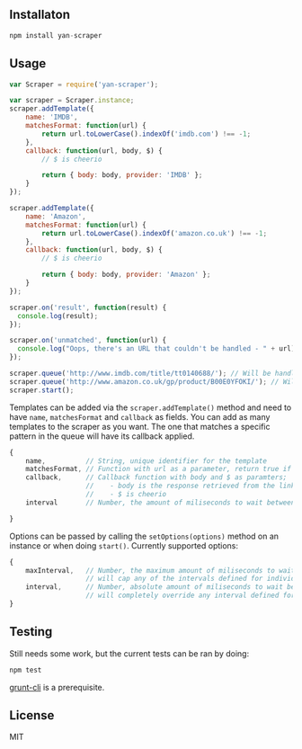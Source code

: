 Installaton
---

```javascript
npm install yan-scraper
```

Usage
---

```javascript
var Scraper = require('yan-scraper');

var scraper = Scraper.instance;
scraper.addTemplate({
    name: 'IMDB',
    matchesFormat: function(url) {
        return url.toLowerCase().indexOf('imdb.com') !== -1;
    },
    callback: function(url, body, $) {
        // $ is cheerio

        return { body: body, provider: 'IMDB' };
    }
});

scraper.addTemplate({
    name: 'Amazon',
    matchesFormat: function(url) {
        return url.toLowerCase().indexOf('amazon.co.uk') !== -1;
    },
    callback: function(url, body, $) {
        // $ is cheerio

        return { body: body, provider: 'Amazon' };
    }
});

scraper.on('result', function(result) {
  console.log(result);
});

scraper.on('unmatched', function(url) {
  console.log("Oops, there's an URL that couldn't be handled - " + url);
});

scraper.queue('http://www.imdb.com/title/tt0140688/'); // Will be handled by the IMDB template
scraper.queue('http://www.amazon.co.uk/gp/product/B00E0YFOKI/'); // Will be handled by the Amazon template
scraper.start();
```

Templates can be added via the `scraper.addTemplate()` method and need to have `name`, `matchesFormat` and `callback` as fields. You can add as many templates to the scraper as you want. The one that matches a specific pattern in the queue will have its callback applied.

```javascript
{
    name,          // String, unique identifier for the template
    matchesFormat, // Function with url as a parameter, return true if the url matches the template
    callback,      // Callback function with body and $ as paramters;
                   //    - body is the response retrieved from the link
                   //    - $ is cheerio
    interval       // Number, the amount of miliseconds to wait between requests for the same template

}
```

Options can be passed by calling the `setOptions(options)` method on an instance or when doing `start()`. Currently supported options:
```javascript
{
    maxInterval,   // Number, the maximum amount of miliseconds to wait between requests for the same template,
                   // will cap any of the intervals defined for individual templates
    interval,      // Number, absolute amount of miliseconds to wait between requests for the same template,
                   // will completely override any interval defined for individual templates
}
```

Testing
---

Still needs some work, but the current tests can be ran by doing:
```javascript
npm test
```

[grunt-cli](https://github.com/gruntjs/grunt-cli) is a prerequisite.

License
---

MIT